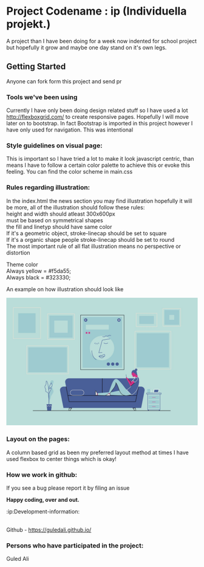 # Project Codename : ip (Individuella projekt.)
A project than I have been doing for a week now indented for school project but hopefully it grow and maybe one day stand on it's own legs.

## Getting Started
Anyone can fork form this project and send pr

### Tools we've been using
Currently I have only been doing design related stuff so I have used a lot http://flexboxgrid.com/ to create responsive pages. Hopefully I will move later on to bootstrap. In fact Bootstrap is imported in this project however I have only used for navigation. This was intentional



### Style guidelines on visual page:
This is important so I have tried a lot to make it look javascript centric, than means I have to follow a certain color palette to achieve this or evoke this feeling. You can find the color scheme in main.css

### Rules regarding illustration:
In the index.html the news section you may find illustration hopefully it will be more, all of the illustration should follow these rules:<br>
height and width should atleast 300x600px<br>
must be based on symmetrical shapes<br>
the fill and linetyp should have same color<br>
If it's a geometric object, stroke-linecap should be set to square<br>
If it's a organic shape people stroke-linecap should be set to round<br>
The most important rule of all flat illustration means no perspective or distortion<br>

Theme color<br>
Always yellow =  #f5da55;<br>
Always black =   #323330;<br>

An example on how illustration should look like

![](flat.jpg)



### Layout on the pages:
A column based grid as been my preferred layout method at times I have used flexbox to center things which is okay!




### How we work in github:
If you see a bug please report it by filing an issue

**Happy coding, over and out.**

:ip:Development-information:

<br> Github -  https://guledali.github.io/



### Persons who have participated in the project:
Guled Ali

